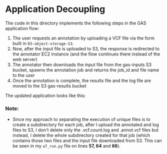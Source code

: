 # Application Decoupling

The code in this directory implements the following steps in the GAS application flow:

1. The user requests an annotation by uploading a VCF file via the form built in `03-object-storage-S3`.
2. Now, after the input file is uploaded to S3, the response is redirected to the annotator EC2 instance (and the flow continues there instead of the web server)
3. The annotator then downloads the input file from the gas-inputs S3 bucket, spawns the annotation job and returns the job_id and file name to the user
4. Once the annotation is complete, the results file and the log file are moved to the S3 gas-results bucket

The updated application looks like this:


### Note:

- Since my approach to separating the execution of unique files is to create a subdirectory for each job, after I upload the annotated and log files to S3, I don't delete only the .vcf.count.log and .annot.vcf files but instead, I delete the whole subdirectory created for that job (which contains those two files and the input file downloaded from S3. This can be seen in my `a7_run.py` file on lines **57, 64** and **66**).
